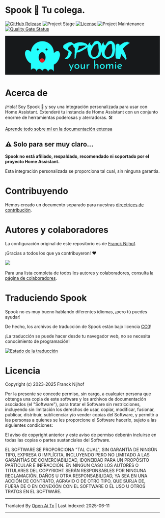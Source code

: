 # Spook 👻 Tu colega.

[![GitHub Release][releases-shield]][releases]
![Project Stage][project-stage-shield]
[![License][license-shield]](LICENSE.md)
![Project Maintenance][maintenance-shield]
[![Quality Gate Status][sonarcloud-shield]][sonarcloud]

![Spook - Tu colega](https://raw.githubusercontent.com/frenck/spook/main/logos/logo_wordmark_catchphrase_2048x512.png)

# Acerca de

¡Hola! Soy Spook 👻 y soy una integración personalizada para usar con Home Assistant.
Extenderé tu instancia de Home Assistant con un conjunto enorme de herramientas
poderosas y aterradoras. 🛠️

[Aprende todo sobre mí en la documentación extensa](https://spook.boo/)

## ⚠️ Solo para ser muy claro...

**Spook no está afiliado, respaldado, recomendado ni soportado por el proyecto Home Assistant.**

Esta integración personalizada se proporciona tal cual, sin ninguna garantía.

# Contribuyendo

Hemos creado un documento separado para nuestras [directrices de contribución](https://spook.boo/development).

# Autores y colaboradores

La configuración original de este repositorio es de [Franck Nijhof][frenck].

¡Gracias a todos los que ya contribuyeron! ❤️

<a href="https://github.com/frenck/spook/graphs/contributors">
  <img src="https://contrib.rocks/image?repo=frenck/spook" />
</a>

Para una lista completa de todos los autores y colaboradores,
consulta [la página de colaboradores][contributors].

# Traduciendo Spook

Spook no es muy bueno hablando diferentes idiomas, ¡pero tú puedes ayudar!

De hecho, los archivos de traducción de Spook están bajo licencia [CC0](https://raw.githubusercontent.com/frenck/spook/main/custom_components/spook/translations/LICENSE.md)!

¡La traducción se puede hacer desde tu navegador web, no se necesita conocimiento de programación!

[![Estado de la traducción](https://hosted.weblate.org/widgets/spook/-/integration/open-graph.png)](https://hosted.weblate.org/engage/spook/)

# Licencia

Copyright (c) 2023-2025 Franck Nijhof

Por la presente se concede permiso, sin cargo, a cualquier persona que obtenga una copia
de este software y los archivos de documentación asociados (el "Software"), para tratar
el Software sin restricciones, incluyendo sin limitación los derechos
de usar, copiar, modificar, fusionar, publicar, distribuir, sublicenciar y/o vender
copias del Software, y permitir a las personas a quienes se les proporcione el Software
hacerlo, sujeto a las siguientes condiciones:

El aviso de copyright anterior y este aviso de permiso deberán incluirse en todas
las copias o partes sustanciales del Software.

EL SOFTWARE SE PROPORCIONA "TAL CUAL", SIN GARANTÍA DE NINGÚN TIPO, EXPRESA O
IMPLÍCITA, INCLUYENDO PERO NO LIMITADO A LAS GARANTÍAS DE COMERCIABILIDAD,
IDONEIDAD PARA UN PROPÓSITO PARTICULAR E INFRACCIÓN. EN NINGÚN CASO LOS
AUTORES O TITULARES DEL COPYRIGHT SERÁN RESPONSABLES POR NINGUNA RECLAMACIÓN, DAÑOS U OTRA
RESPONSABILIDAD, YA SEA EN UNA ACCIÓN DE CONTRATO, AGRAVIO O DE OTRO TIPO, QUE SURJA DE,
FUERA DE O EN CONEXIÓN CON EL SOFTWARE O EL USO U OTROS TRATOS EN
EL SOFTWARE.

[contributors]: https://github.com/frenck/spook/graphs/contributors
[frenck]: https://github.com/frenck
[license-shield]: https://img.shields.io/github/license/frenck/spook.svg
[project-stage-shield]: https://img.shields.io/badge/project%20stage-SPOOKED-red.svg
[releases-shield]: https://img.shields.io/github/release/frenck/spook.svg
[releases]: https://github.com/frenck/spook/releases
[maintenance-shield]: https://img.shields.io/maintenance/yes/2025.svg
[sonarcloud-shield]: https://sonarcloud.io/api/project_badges/measure?project=frenck_python-elgato&metric=alert_status
[sonarcloud]: https://sonarcloud.io/summary/new_code?id=frenck_python-elgato


---


Tranlated By [Open Ai Tx](https://github.com/OpenAiTx/OpenAiTx) | Last indexed: 2025-06-11


---